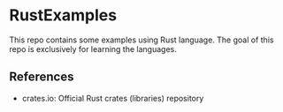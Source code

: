 # RustExamples

This repo contains some examples using Rust language. The goal of this repo is exclusively for learning the languages.


## References

- crates.io: Official Rust crates (libraries) repository